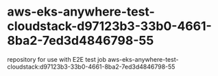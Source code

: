 # aws-eks-anywhere-test-cloudstack-d97123b3-33b0-4661-8ba2-7ed3d4846798-55
repository for use with E2E test job aws-eks-anywhere-test-cloudstack:d97123b3-33b0-4661-8ba2-7ed3d4846798-55
